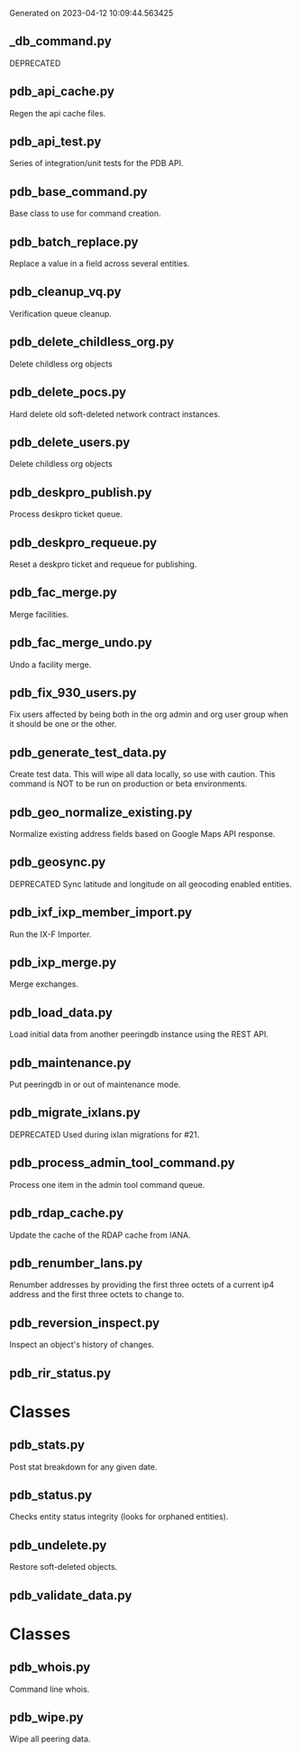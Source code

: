 Generated on 2023-04-12 10:09:44.563425

## _db_command.py

DEPRECATED

## pdb_api_cache.py

Regen the api cache files.

## pdb_api_test.py

Series of integration/unit tests for the PDB API.

## pdb_base_command.py

Base class to use for command creation.

## pdb_batch_replace.py

Replace a value in a field across several entities.

## pdb_cleanup_vq.py

Verification queue cleanup.

## pdb_delete_childless_org.py

Delete childless org objects

## pdb_delete_pocs.py

Hard delete old soft-deleted network contract instances.

## pdb_delete_users.py

Delete childless org objects

## pdb_deskpro_publish.py

Process deskpro ticket queue.

## pdb_deskpro_requeue.py

Reset a deskpro ticket and requeue for publishing.

## pdb_fac_merge.py

Merge facilities.

## pdb_fac_merge_undo.py

Undo a facility merge.

## pdb_fix_930_users.py

Fix users affected by being both in the org admin
and org user group when it should be one or the other.

## pdb_generate_test_data.py

Create test data. This will wipe all data locally, so use with caution. This command is NOT to be run on production or beta environments.

## pdb_geo_normalize_existing.py

Normalize existing address fields based on Google Maps API response.

## pdb_geosync.py

DEPRECATED
Sync latitude and longitude on all geocoding enabled entities.

## pdb_ixf_ixp_member_import.py

Run the IX-F Importer.

## pdb_ixp_merge.py

Merge exchanges.

## pdb_load_data.py

Load initial data from another peeringdb instance using the REST API.

## pdb_maintenance.py

Put peeringdb in or out of maintenance mode.

## pdb_migrate_ixlans.py

DEPRECATED
Used during ixlan migrations for #21.

## pdb_process_admin_tool_command.py

Process one item in the admin tool command queue.

## pdb_rdap_cache.py

Update the cache of the RDAP cache from IANA.

## pdb_renumber_lans.py

Renumber addresses by providing the first three octets of a current ip4 address and the first three octets to change to.

## pdb_reversion_inspect.py

Inspect an object's history of changes.

## pdb_rir_status.py

# Classes

## pdb_stats.py

Post stat breakdown for any given date.

## pdb_status.py

Checks entity status integrity (looks for orphaned entities).

## pdb_undelete.py

Restore soft-deleted objects.

## pdb_validate_data.py

# Classes

## pdb_whois.py

Command line whois.

## pdb_wipe.py

Wipe all peering data.

